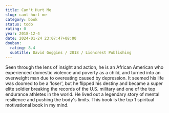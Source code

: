 ```yaml
---
title: Can't Hurt Me
slug: cant-hurt-me
category: book
status: todo
rating: 0
year: 2018-12-4
date: 2024-01-24 23:07:47+08:00
douban:
  rating: 8.4
  subtitle: David Goggins / 2018 / Lioncrest Publishing
---
```


Seen through the lens of insight and action, he is an African American who experienced domestic violence and poverty as a child, and turned into an overweight man due to overeating caused by depression. It seemed his life was doomed to be a 'loser', but he flipped his destiny and became a super elite soldier breaking the records of the U.S. military and one of the top endurance athletes in the world. He lived out a legendary story of mental resilience and pushing the body's limits. This book is the top 1 spiritual motivational book in my mind.

